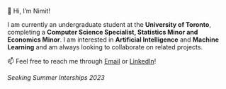 👋 Hi, I’m Nimit!

I am currently an undergraduate student at the **University of Toronto**, completing a **Computer Science Specialist, Statistics Minor and Economics Minor**. 
I am interested in **Artificial Intelligence** and **Machine Learning** and am always looking to collaborate on related projects. 

📫 Feel free to reach me through <a href="nbhanshali@gmail.com">Email</a> or <a href="www.linkedin.com/in/nimit-bhanshali
">LinkedIn</a>!

_Seeking Summer Interships 2023_
<!---
nbhanshali/nbhanshali is a ✨ special ✨ repository because its `README.md` (this file) appears on your GitHub profile.
You can click the Preview link to take a look at your changes.
--->
